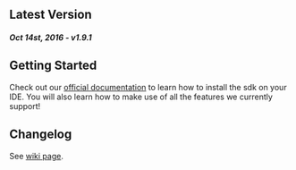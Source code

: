 Latest Version 
--------------
##### _Oct 14st, 2016_ - v1.9.1

Getting Started
---------------
Check out our [official documentation](https://www.devtodev.com/help/3/devtodev_sdk_for_ios_integration/) to learn how to install the sdk on your IDE. You will also learn how to make use of all the features we currently support!

Changelog
---------
See [wiki page](https://www.devtodev.com/downloads/more/3).
